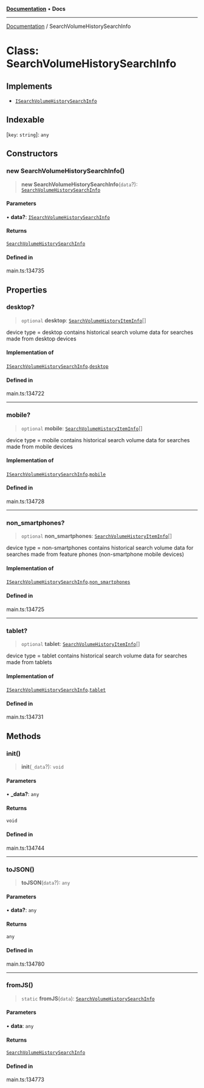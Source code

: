 [**Documentation**](../README.md) • **Docs**

***

[Documentation](../globals.md) / SearchVolumeHistorySearchInfo

# Class: SearchVolumeHistorySearchInfo

## Implements

- [`ISearchVolumeHistorySearchInfo`](../interfaces/ISearchVolumeHistorySearchInfo.md)

## Indexable

 \[`key`: `string`\]: `any`

## Constructors

### new SearchVolumeHistorySearchInfo()

> **new SearchVolumeHistorySearchInfo**(`data`?): [`SearchVolumeHistorySearchInfo`](SearchVolumeHistorySearchInfo.md)

#### Parameters

• **data?**: [`ISearchVolumeHistorySearchInfo`](../interfaces/ISearchVolumeHistorySearchInfo.md)

#### Returns

[`SearchVolumeHistorySearchInfo`](SearchVolumeHistorySearchInfo.md)

#### Defined in

main.ts:134735

## Properties

### desktop?

> `optional` **desktop**: [`SearchVolumeHistoryItemInfo`](SearchVolumeHistoryItemInfo.md)[]

device type = desktop
contains historical search volume data for searches made from desktop devices

#### Implementation of

[`ISearchVolumeHistorySearchInfo`](../interfaces/ISearchVolumeHistorySearchInfo.md).[`desktop`](../interfaces/ISearchVolumeHistorySearchInfo.md#desktop)

#### Defined in

main.ts:134722

***

### mobile?

> `optional` **mobile**: [`SearchVolumeHistoryItemInfo`](SearchVolumeHistoryItemInfo.md)[]

device type = mobile
contains historical search volume data for searches made from mobile devices

#### Implementation of

[`ISearchVolumeHistorySearchInfo`](../interfaces/ISearchVolumeHistorySearchInfo.md).[`mobile`](../interfaces/ISearchVolumeHistorySearchInfo.md#mobile)

#### Defined in

main.ts:134728

***

### non\_smartphones?

> `optional` **non\_smartphones**: [`SearchVolumeHistoryItemInfo`](SearchVolumeHistoryItemInfo.md)[]

device type = non-smartphones
contains historical search volume data for searches made from feature phones (non-smartphone mobile devices)

#### Implementation of

[`ISearchVolumeHistorySearchInfo`](../interfaces/ISearchVolumeHistorySearchInfo.md).[`non_smartphones`](../interfaces/ISearchVolumeHistorySearchInfo.md#non_smartphones)

#### Defined in

main.ts:134725

***

### tablet?

> `optional` **tablet**: [`SearchVolumeHistoryItemInfo`](SearchVolumeHistoryItemInfo.md)[]

device type = tablet
contains historical search volume data for searches made from tablets

#### Implementation of

[`ISearchVolumeHistorySearchInfo`](../interfaces/ISearchVolumeHistorySearchInfo.md).[`tablet`](../interfaces/ISearchVolumeHistorySearchInfo.md#tablet)

#### Defined in

main.ts:134731

## Methods

### init()

> **init**(`_data`?): `void`

#### Parameters

• **\_data?**: `any`

#### Returns

`void`

#### Defined in

main.ts:134744

***

### toJSON()

> **toJSON**(`data`?): `any`

#### Parameters

• **data?**: `any`

#### Returns

`any`

#### Defined in

main.ts:134780

***

### fromJS()

> `static` **fromJS**(`data`): [`SearchVolumeHistorySearchInfo`](SearchVolumeHistorySearchInfo.md)

#### Parameters

• **data**: `any`

#### Returns

[`SearchVolumeHistorySearchInfo`](SearchVolumeHistorySearchInfo.md)

#### Defined in

main.ts:134773
